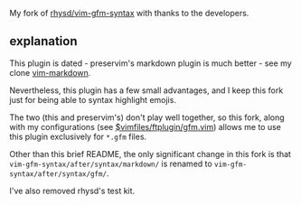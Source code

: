 
My fork of [rhysd/vim-gfm-syntax](https://github.com/rhysd/vim-gfm-syntax) with thanks to the developers.

## explanation
This plugin is dated - preservim's markdown plugin is much better - see my clone [vim-markdown](https://github.com/harriott/vim-markdown).

Nevertheless, this plugin has a few small advantages, and I keep this fork just for being able to syntax highlight emojis.

The two (this and preservim's) don't play well together, so this fork, along with my configurations (see [$vimfiles/ftplugin/gfm.vim](https://github.com/harriott/vimfiles/blob/master/ftplugin/gfm.vim)) allows me to use this plugin exclusively for `*.gfm` files.

Other than this brief README, the only significant change in this fork is that `vim-gfm-syntax/after/syntax/markdown/` is renamed to `vim-gfm-syntax/after/syntax/gfm/`.

I've also removed rhysd's test kit.


